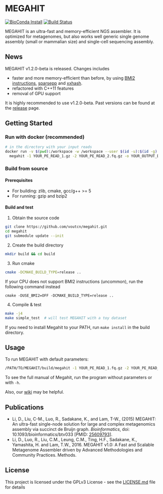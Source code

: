 # MEGAHIT
[![BioConda Install](https://img.shields.io/conda/dn/bioconda/megahit.svg?style=flag&label=BioConda%20install)](https://anaconda.org/bioconda/megahit)
[![Build Status](https://travis-ci.org/voutcn/megahit.svg?branch=master)](https://travis-ci.org/voutcn/megahit)

MEGAHIT is an ultra-fast and memory-efficient NGS assembler. It is optimized for metagenomes, but also works well generic single genome assembly (small or mammalian size) and single-cell sequencing assembly.

## News
MEGAHIT v1.2.0-beta is released. Changes includes
- faster and more memory-efficient than before, by using [BMI2 instructions](https://en.wikipedia.org/wiki/Bit_Manipulation_Instruction_Sets), [sparsepp](https://github.com/greg7mdp/sparsepp) and [xxhash](https://github.com/Cyan4973/xxHash).
- refactored with C++11 features
- removal of GPU support

It is highly recommended to use v1.2.0-beta. Past versions can be found at the [release](https://github.com/voutcn/megahit/releases) page.

## Getting Started

### Run with docker (recommended)
```bash
# in the directory with your input reads
docker run -v $(pwd):/workspace -w /workspace --user $(id -u):$(id -g) vout/megahit \
  megahit -1 YOUR_PE_READ_1.gz -2 YOUR_PE_READ_2.fq.gz -o YOUR_OUTPUT_DIR
```

### Build from source
#### Prerequisites
- For building: zlib, cmake, gcc/g++ >= 5
- For running: gzip and bzip2

#### Build and test

1. Obtain the source code
```bash
git clone https://github.com/voutcn/megahit.git
cd megahit
git submodule update --init
```

2. Create the build directory
```bash
mkdir build && cd build
```
3. Run cmake
```bash
cmake -DCMAKE_BUILD_TYPE=release ..
```
If your CPU does not support BMI2 instructions (uncommon), run the following command instead
```
cmake -DUSE_BMI2=OFF -DCMAKE_BUILD_TYPE=release ..
```
4. Compile & test
```bash
make -j4
make simple_test  # will test MEGAHIT with a toy dataset
```
If you need to install Megahit to your PATH, run `make install` in the build directory.

## Usage

To run MEGAHIT with default parameters:
```bash
/PATH/TO/MEGAHIT/build/megahit -1 YOUR_PE_READ_1.fq.gz -2 YOUR_PE_READ_2.fq.gz -r YOUR_SE_READ.fq.gz -o YOUR_OUTPUT_DIR
```

To see the full manual of Megahit, run the program without parameters or with `-h`.

Also, our [wiki](https://github.com/voutcn/megahit/wiki) may be helpful.

## Publications
- Li, D., Liu, C-M., Luo, R., Sadakane, K., and Lam, T-W., (2015) MEGAHIT: An ultra-fast single-node solution for large and complex metagenomics assembly via succinct de Bruijn graph. *Bioinformatics*, doi: 10.1093/bioinformatics/btv033 [PMID: [25609793](http://www.ncbi.nlm.nih.gov/pubmed/25609793)].
- Li, D., Luo, R., Liu, C.M., Leung, C.M., Ting, H.F., Sadakane, K., Yamashita, H. and Lam, T.W., 2016. MEGAHIT v1.0: A Fast and Scalable Metagenome Assembler driven by Advanced Methodologies and Community Practices. Methods.

## License
This project is licensed under the GPLv3 License - see the [LICENSE.md](LICENSE.md) file for details
